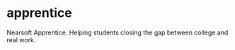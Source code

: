 apprentice
==========

Nearsoft Apprentice. Helping students closing the gap between college and real work.
